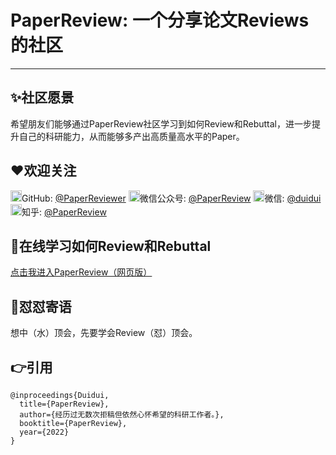# PaperReview: 一个分享论文Reviews的社区

---

## ✨社区愿景

希望朋友们能够通过PaperReview社区学习到如何Review和Rebuttal，进一步提升自己的科研能力，从而能够多产出高质量高水平的Paper。

## ❤欢迎关注

<img src="https://s3.bmp.ovh/imgs/2022/09/30/ba20907fb6c0f184.png" alt="GitHub"  width="18px" height="18px" />GitHub: [@PaperReviewer](https://github.com/PaperReviewer/PaperReviewer.github.io)
<img src="https://s3.bmp.ovh/imgs/2022/09/30/a406c07d4b5b1c72.png" alt="微信公众号"  width="18px" height="18px" />微信公众号: [@PaperReview](https://s3.bmp.ovh/imgs/2022/10/01/c610ee8b260ec88c.jpeg)
<img src="https://tva1.sinaimg.cn/large/008i3skNly1gxlhtmg11mj305k05k746.jpg" alt="微信"  width="18px" height="18px" />微信: [@duidui]()
<img src="https://s3.bmp.ovh/imgs/2022/10/01/45453eef71d2016b.png" alt="知乎"  width="18px" height="18px" />知乎: [@PaperReview](https://www.zhihu.com/people/zanbo-93-22)

## 🐋在线学习如何Review和Rebuttal

[点击我进入PaperReview（网页版）](https://paperreviewer.github.io/)


## 🌈怼怼寄语

想中（水）顶会，先要学会Review（怼）顶会。

## 👉引用

```
@inproceedings{Duidui,
  title={PaperReview},
  author={经历过无数次拒稿但依然心怀希望的科研工作者。},
  booktitle={PaperReview},
  year={2022}
}
```
